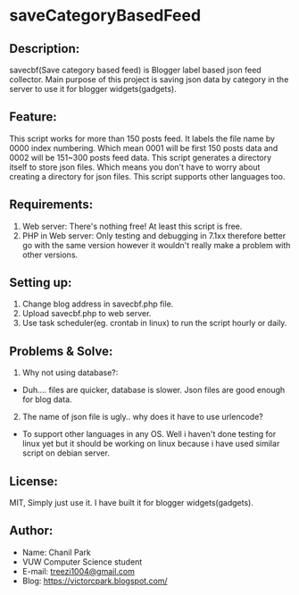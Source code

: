 # saveCategoryBasedFeed

## Description:
savecbf(Save category based feed) is Blogger label based json feed collector.
Main purpose of this project is saving json data by category in the server to use it for blogger widgets(gadgets).

## Feature:
This script works for more than 150 posts feed. It labels the file name by 0000 index numbering. Which mean 0001 will be first 150 posts data and 0002 will be 151~300 posts feed data. This script generates a directory itself to store json files. Which means you don't have to worry about creating a directory for json files. This script supports other languages too.

## Requirements:
1. Web server: There's nothing free! At least this script is free.
2. PHP in Web server: Only testing and debugging in 7.1xx therefore better go with the same version however it wouldn't really make a problem with other versions.

## Setting up:
1. Change blog address in savecbf.php file.
2. Upload savecbf.php to web server.
3. Use task scheduler(eg. crontab in linux) to run the script hourly or daily.

## Problems & Solve:
1. Why not using database?:
  * Duh.... files are quicker, database is slower. Json files are good enough for blog data.
2. The name of json file is ugly.. why does it have to use urlencode?
  * To support other languages in any OS. Well i haven't done testing for linux yet but it should be working on linux because i have used similar script on debian server.

## License:
MIT, Simply just use it. I have built it for blogger widgets(gadgets).

## Author:
* Name: Chanil Park
* VUW Computer Science student
* E-mail: treezi1004@gmail.com
* Blog: https://victorcpark.blogspot.com/

